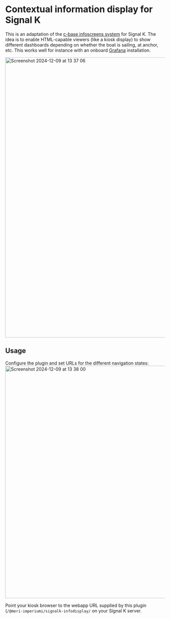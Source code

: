 Contextual information display for Signal K
===========================================

This is an adaptation of the [c-base infoscreens system](https://github.com/c-base/infoscreens) for Signal K. The idea is to enable HTML-capable viewers (like a kiosk display) to show different dashboards depending on whether the boat is sailing, at anchor, etc. This works well for instance with an onboard [Grafana](https://grafana.com/) installation.

<img width="886" alt="Screenshot 2024-12-09 at 13 37 06" src="https://github.com/user-attachments/assets/bbcfa2ea-19c5-47a0-a90d-e38122fca3d4">

## Usage

Configure the plugin and set URLs for the different navigation states:
<img width="735" alt="Screenshot 2024-12-09 at 13 38 00" src="https://github.com/user-attachments/assets/b61fe6d4-e47b-49bb-8a2e-5aeea649b769">

Point your kiosk browser to the webapp URL supplied by this plugin (`/@meri-imperiumi/signalk-infodisplay/` on your Signal K server.
